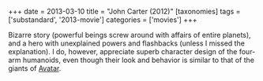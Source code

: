 +++
date = 2013-03-10
title = "John Carter (2012)"
[taxonomies]
tags = ['substandard', '2013-movie']
categories = ['movies']
+++

Bizarre story (powerful beings screw around with affairs of entire
planets), and a hero with unexplained powers and flashbacks (unless I
missed the explanation). I do, however, appreciate superb character
design of the four-arm humanoids, even though their look and behavior is
similar to that of the giants of [Avatar].

  [Avatar]: @/avatar-2009.md
